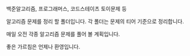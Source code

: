 백준알고리즘, 프로그래머스, 코드스테이츠 토이문제 등

알고리즘 문제를 정리 할 폴더입니다. 각 폴더는 문제의 티어 기준으로 정리합니다.

매일 오전 각종 알고리즘 문제를 풀어 볼 계획입니다.

좋은 가르침은 언제나 환영입니다.
